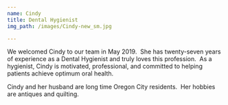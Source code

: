 ```yaml
---
name: Cindy
title: Dental Hygienist
img_path: /images/Cindy-new_sm.jpg

---
```


<p>We welcomed Cindy to our team in May 2019.&nbsp; She has twenty-seven years of experience as a Dental Hygienist and truly loves this profession.&nbsp; As a hygienist, Cindy is motivated, professional, and committed to helping patients achieve optimum oral health.&nbsp;&nbsp;</p>
<p>Cindy and her husband are long time Oregon City residents.&nbsp; Her hobbies are antiques and quilting.</p>

